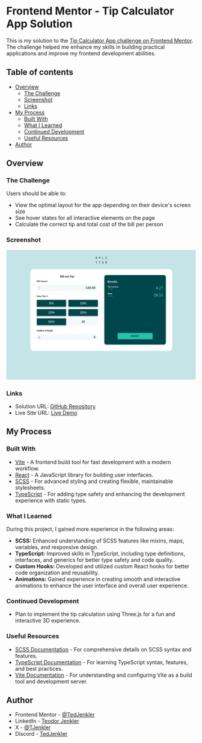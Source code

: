 # Frontend Mentor - Tip Calculator App Solution

This is my solution to the [Tip Calculator App challenge on Frontend Mentor](https://www.frontendmentor.io/challenges/tip-calculator-app-ugJNGbJUX). The challenge helped me enhance my skills in building practical applications and improve my frontend development abilities.

## Table of contents

- [Overview](#overview)
  - [The Challenge](#the-challenge)
  - [Screenshot](#screenshot)
  - [Links](#links)
- [My Process](#my-process)
  - [Built With](#built-with)
  - [What I Learned](#what-i-learned)
  - [Continued Development](#continued-development)
  - [Useful Resources](#useful-resources)
- [Author](#author)

## Overview

### The Challenge

Users should be able to:

- View the optimal layout for the app depending on their device's screen size
- See hover states for all interactive elements on the page
- Calculate the correct tip and total cost of the bill per person

### Screenshot

![Screenshot of the Tip Calculator App](./screenshot.png)

### Links

- Solution URL: [GitHub Repository](https://github.com/TedJenkler/Tip-calculator-Typescript-SCSS)
- Live Site URL: [Live Demo](https://tipcalc-typescript-scss.netlify.app/)

## My Process

### Built With

- [Vite](https://vitejs.dev/) - A frontend build tool for fast development with a modern workflow.
- [React](https://reactjs.org/) - A JavaScript library for building user interfaces.
- [SCSS](https://sass-lang.com/documentation) - For advanced styling and creating flexible, maintainable stylesheets.
- [TypeScript](https://www.typescriptlang.org/docs) - For adding type safety and enhancing the development experience with static types.

### What I Learned

During this project, I gained more experience in the following areas:

- **SCSS:** Enhanced understanding of SCSS features like mixins, maps, variables, and responsive design.
- **TypeScript:** Improved skills in TypeScript, including type definitions, interfaces, and generics for better type safety and code quality.
- **Custom Hooks:** Developed and utilized custom React hooks for better code organization and reusability.
- **Animations:** Gained experience in creating smooth and interactive animations to enhance the user interface and overall user experience.

### Continued Development

- Plan to implement the tip calculation using Three.js for a fun and interactive 3D experience.

### Useful Resources

- [SCSS Documentation](https://sass-lang.com/documentation) - For comprehensive details on SCSS syntax and features.
- [TypeScript Documentation](https://www.typescriptlang.org/docs) - For learning TypeScript syntax, features, and best practices.
- [Vite Documentation](https://vitejs.dev/) - For understanding and configuring Vite as a build tool and development server.

## Author

- Frontend Mentor - [@TedJenkler](https://www.frontendmentor.io/profile/TedJenkler)
- LinkedIn - [Teodor Jenkler](https://www.linkedin.com/in/tedjenklerwebdeveloper/)
- X - [@TJenkler](https://x.com/TJenkler)
- Discord - [TedJenkler](https://discord.com/users/TedJenkler)